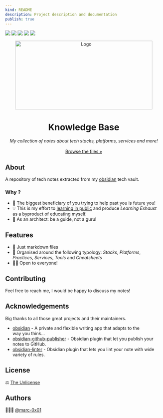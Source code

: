 ```yaml
---
kind: README
description: Project description and documentation
publish: true
---
```



[![](https://img.shields.io/github/contributors/marc-0x01/knowledge-base.png?style=for-the-badge)](https://github.com/marc-0x01/knowledge-base/graphs/contributors) [![](https://img.shields.io/github/stars/marc-0x01/knowledge-base.svg?style=for-the-badge)](https://github.com/marc-0x01/knowledge-base/stargazers) [![](https://img.shields.io/github/license/marc-0x01/knowledge-base.svg?style=for-the-badge)](https://github.com/marc-0x01/knowledge-base/blob/master/LICENSE.txt) [![](https://img.shields.io/badge/-Obsidian-purple.svg?style=for-the-badge&logo=obsidian)](http://www.obsidian.md) [![](https://img.shields.io/badge/-Markdown-green.svg?style=for-the-badge&logo=markdown)](https://www.markdownguide.org/)

<div style="text-align: center">
	<a href="https://github.com/marc-0x01/knowledge-base">
	    <img src="https://i.imgur.com/XZhTk1hl.png" alt="Logo" width="440" height="220">
	</a>
	<h1>Knowledge Base</h1>
	<p style="text-align: center">
		<i>My collection of notes about tech stacks, 
		platforms, services and more!</i>
		<br><br>
		<a href="./INDEX.md">Browse the files »</a>
		<br>
	</p>
</div>

## About

A repository of tech notes extracted from my [obsidian](https://obsidian.md/) tech vault. 

### Why ?

* 🔮 The biggest beneficiary of you trying to help past you is future you!
* 💡 This is my effort to [learning in public](https://www.swyx.io/learn-in-public) and produce *Learning Exhaust* as a byproduct of educating myself.
* 🦮 As an architect: be a guide, not a guru! 

## Features

- 📓 Just markdown files
- 🧱 Organised around the following typology: _Stacks_, _Platforms_, _Practices_, _Services_, _Tools_ and _Cheatsheets_
- 🧑‍🏫 Open to everyone!

## Contributing

Feel free to reach me, I would be happy to discuss my notes!

## Acknowledgements

Big thanks to all those great projects and their maintainers.

- [obsidian](https://obsidian.md/) - A private and flexible writing app that adapts to the way you think...
- [obsidian-github-publisher](https://github.com/ObsidianPublisher/obsidian-github-publisher) - Obsidian plugin that let you publish your notes to GitHub.
- [obsidian-linter](https://github.com/platers/obsidian-linter) - Obsidian plugin that lets you lint your note with wide variety of rules.
## License

⚖️ [The Unlicense](./LICENSE)

## Authors

👨🏻‍💻 [@marc-0x01](https://github.com/marc-0x01)
